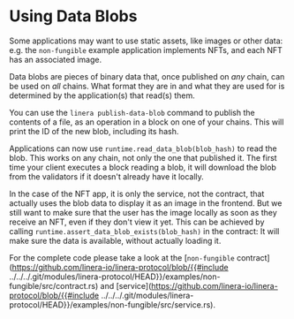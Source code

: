 # Using Data Blobs

Some applications may want to use static assets, like images or other data: e.g.
the `non-fungible` example application implements NFTs, and each NFT has an
associated image.

Data blobs are pieces of binary data that, once published on _any_ chain, can be
used on _all_ chains. What format they are in and what they are used for is
determined by the application(s) that read(s) them.

You can use the `linera publish-data-blob` command to publish the contents of a
file, as an operation in a block on one of your chains. This will print the ID
of the new blob, including its hash.

Applications can now use `runtime.read_data_blob(blob_hash)` to read the blob.
This works on any chain, not only the one that published it. The first time your
client executes a block reading a blob, it will download the blob from the
validators if it doesn't already have it locally.

In the case of the NFT app, it is only the service, not the contract, that
actually uses the blob data to display it as an image in the frontend. But we
still want to make sure that the user has the image locally as soon as they
receive an NFT, even if they don't view it yet. This can be achieved by calling
`runtime.assert_data_blob_exists(blob_hash)` in the contract: It will make sure
the data is available, without actually loading it.

For the complete code please take a look at the [`non-fungible`
contract](https://github.com/linera-io/linera-protocol/blob/{{#include ../../../.git/modules/linera-protocol/HEAD}}/examples/non-fungible/src/contract.rs)
and [service](https://github.com/linera-io/linera-protocol/blob/{{#include ../../../.git/modules/linera-protocol/HEAD}}/examples/non-fungible/src/service.rs).
